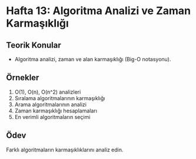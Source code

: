 # Hafta 13: Algoritma Analizi ve Zaman Karmaşıklığı

## Teorik Konular
- Algoritma analizi, zaman ve alan karmaşıklığı (Big-O notasyonu).

## Örnekler
1. O(1), O(n), O(n^2) analizleri
2. Sıralama algoritmalarının karmaşıklığı
3. Arama algoritmalarının analizi
4. Zaman karmaşıklığı hesaplamaları
5. En verimli algoritmaların seçimi

## Ödev
Farklı algoritmaların karmaşıklıklarını analiz edin.

